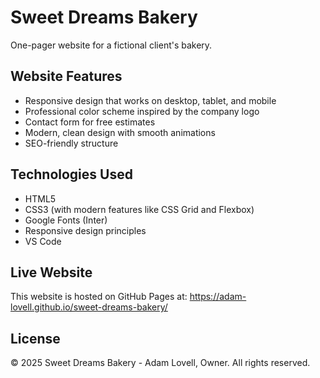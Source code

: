 # Sweet Dreams Bakery

One-pager website for a fictional client's bakery.

## Website Features

- Responsive design that works on desktop, tablet, and mobile
- Professional color scheme inspired by the company logo
- Contact form for free estimates
- Modern, clean design with smooth animations
- SEO-friendly structure

## Technologies Used

- HTML5
- CSS3 (with modern features like CSS Grid and Flexbox)
- Google Fonts (Inter)
- Responsive design principles
- VS Code

## Live Website

This website is hosted on GitHub Pages at: https://adam-lovell.github.io/sweet-dreams-bakery/

## License


© 2025 Sweet Dreams Bakery - Adam Lovell, Owner. All rights reserved.

